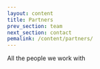 ```yaml
---
layout: content
title: Partners
prev_section: team
next_section: contact
pemalink: /content/partners/
---
```



All the people we work with